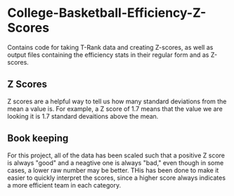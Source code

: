 # College-Basketball-Efficiency-Z-Scores
Contains code for taking T-Rank data and creating Z-scores, as well as output files containing the efficiency stats in their regular form and as Z-scores.

## Z Scores
Z scores are a helpful way to tell us how many standard deviations from the mean a value is. For example, a Z score of 1.7 means that the value we are looking it is 1.7 standard devaitions above the mean.

## Book keeping
For this project, all of the data has been scaled such that a positive Z score is always "good" and a neagtive one is always "bad," even though in some cases, a lower raw number may be better. THis has been done to make it easier to quickly interpret the scores, since a higher score always indicates a more efficient team in each category.
